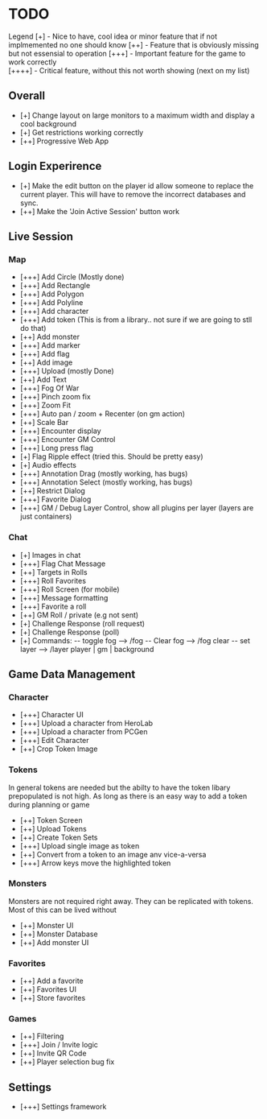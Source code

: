 # TODO

Legend
[+]     - Nice to have, cool idea or minor feature that if not implmemented no one should know
[++]    - Feature that is obviously missing but not essensial to operation
[+++]   - Important feature for the game to work correctly  
[++++]  - Critical feature, without this not worth showing (next on my list)

## Overall

- [+] Change layout on large monitors to a maximum width and display a cool background
- [+] Get restrictions working correctly
- [++] Progressive Web App

## Login Experirence

- [+] Make the edit button on the player id allow someone to replace the current player. This will have to remove the incorrect databases and sync. 
- [++] Make the 'Join Active Session' button work

## Live Session

### Map
- [+++] Add Circle (Mostly done)
- [+++] Add Rectangle
- [+++] Add Polygon
- [+++] Add Polyline
- [+++] Add character
- [+++] Add token (This is from a library.. not sure if we are going to stll do that)
- [++] Add monster
- [+++] Add marker
- [+++] Add flag
- [++] Add image
- [+++] Upload (mostly Done)
- [++] Add Text
- [+++] Fog Of War
- [+++] Pinch zoom fix
- [+++] Zoom Fit
- [+++] Auto pan / zoom + Recenter (on gm action)
- [++] Scale Bar 
- [+++] Encounter display
- [+++] Encounter GM Control
- [+++] Long press flag
- [+] Flag Ripple effect (tried this. Should be pretty easy)
- [+] Audio effects
- [+++] Annotation Drag (mostly working, has bugs)
- [+++] Annotation Select (mostly working, has bugs)
- [++] Restrict Dialog
- [+++] Favorite Dialog
- [+++] GM / Debug Layer Control, show all plugins per layer (layers are just containers)

### Chat
- [+] Images in chat
- [+++] Flag Chat Message
- [++] Targets in Rolls
- [+++] Roll Favorites
- [+++] Roll Screen (for mobile)
- [+++] Message formatting
- [+++] Favorite a roll
- [++] GM Roll / private (e.g not sent) 
- [+] Challenge Response (roll request)
- [+] Challenge Response (poll)
- [+] Commands: 
-- toggle fog --> /fog
-- Clear fog --> /fog clear
-- set layer --> /layer player | gm | background
 
## Game Data Management

### Character
- [+++] Character UI
- [+++] Upload a character from HeroLab
- [+++] Upload a character from PCGen
- [+++] Edit Character
- [++] Crop Token Image

### Tokens
In general tokens are needed but the abilty to have the token libary prepopulated is not high. As long as there is an easy way to add a token during planning or game
- [++] Token Screen
- [++] Upload Tokens
- [++] Create Token Sets
- [+++] Upload single image as token
- [++] Convert from a token to an image anv vice-a-versa
- [+++] Arrow keys move the highlighted token

### Monsters 
Monsters are not required right away. They can be replicated with tokens. Most of this can be lived without
- [++] Monster UI
- [++] Monster Database
- [++] Add monster UI

### Favorites
- [++] Add a favorite
- [++] Favorites UI
- [++] Store favorites

### Games
- [++] Filtering
- [+++] Join / Invite logic
- [++] Invite QR Code
- [++] Player selection bug fix

## Settings
- [+++] Settings framework


